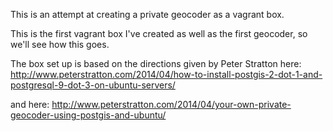 This is an attempt at creating a private geocoder as a vagrant box.

This is the first vagrant box I've created as well as the first geocoder, so we'll see how this goes.

The box set up is based on the directions given by Peter Stratton here:
http://www.peterstratton.com/2014/04/how-to-install-postgis-2-dot-1-and-postgresql-9-dot-3-on-ubuntu-servers/

and here:
http://www.peterstratton.com/2014/04/your-own-private-geocoder-using-postgis-and-ubuntu/
